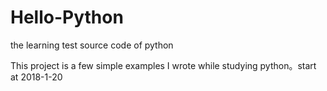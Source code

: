 # Hello-Python
the learning test source code of python

This project is a few simple examples I wrote while studying python。start at 2018-1-20
